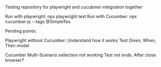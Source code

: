 Testing repository for playwright and cucubmer integration together

Run with playwright: npx playwright test
Run with Cucumber: npx cucumber-js --tags @SimpleTes


Pending points:

Playwright without Cucumber:
 Understand how it works
 Test Given, When, Then model

 Cucumber
 Multi-Scenario sellection not working
 Test not ends. After close browser?